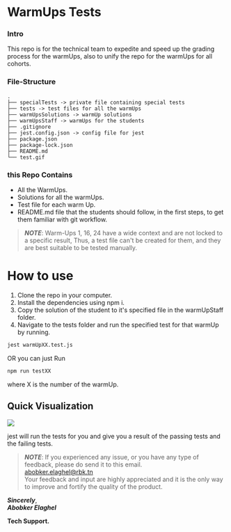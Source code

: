 # WarmUps Tests  

### Intro
This repo is for the technical team to expedite and speed up the grading process for the warmUps, also to unify the repo for the warmUps for all cohorts.

### File-Structure 
```
.
├── specialTests -> private file containing special tests
├── tests -> test files for all the warmUps
├── warmUpsSolutions -> warmUp solutions
├── warmUpsStaff -> warmUps for the students
├── .gitignore
├── jest.config.json -> config file for jest
├── package.json
├── package-lock.json
├── README.md
└── test.gif
```
  
### this Repo Contains  
- All the WarmUps.  
- Solutions for all the warmUps.  
- Test file for each warm Up.  
- README.md file that the students should follow, in the first steps, to get them familiar with git workflow.  
  
>***NOTE***: Warm-Ups 1, 16, 24 have a wide context and are not locked to a specific result, Thus,  a test file can't be created for them, and they are best suitable to be tested manually.  
  
# How to use  
1. Clone the repo in your computer.
2. Install the dependencies using npm i.
3. Copy the solution of the student to it's specified file in the warmUpStaff folder.  
4. Navigate to the tests folder and run the specified test for that warmUp by running.
 ```sh  
jest warmUpXX.test.js   
```  
OR you can just Run  
```sh  
npm run testXX  
```  
where X is the number of the warmUp.  
  
## Quick Visualization   
![](./test.gif)  
  
jest will run the tests for you and give you a result of the passing tests and the failing tests.  
  
  
  
>***NOTE***: If you experienced any issue, or you have any type of feedback, please do send it to this email.  
> abobker.elaghel@rbk.tn  
> Your feedback and input are highly appreciated and it is the only way to improve and fortify the quality of the product.  

***Sincerely***,  
***Abobker Elaghel***  
  
****Tech Support.****
